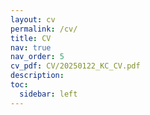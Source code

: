 ```yaml
---
layout: cv
permalink: /cv/
title: CV
nav: true
nav_order: 5
cv_pdf: CV/20250122_KC_CV.pdf
description: 
toc:
  sidebar: left
---
```

